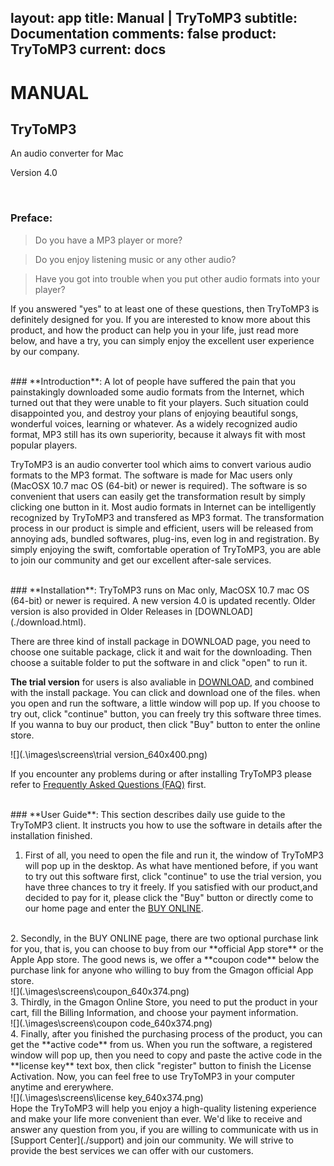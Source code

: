 layout: app
title: Manual | TryToMP3
subtitle: Documentation
comments: false
product: TryToMP3
current: docs
---

# MANUAL
## TryToMP3
An audio converter for Mac

Version 4.0

<br>

 ### **Preface**:

>Do you have a MP3 player or more?

>Do you enjoy listening music or any other audio?

>Have you got into trouble when you put other audio formats into your player?

  If you answered "yes" to at least one of these questions, then TryToMP3 is definitely designed for you. If you are interested to know more about this product, and how the product can help you in your life, just read more below, and have a try, you can simply enjoy the excellent user experience by our company.

<br>
 ### **Introduction**:
A lot of people have suffered the pain that you painstakingly downloaded some audio formats from the Internet, which turned out that they were unable to fit your players. Such situation could disappointed you, and destroy your plans of enjoying beautiful songs, wonderful voices, learning or whatever. As a widely recognized audio format, MP3 still has its own superiority, because it always fit with most popular players.



TryToMP3 is an audio converter tool which aims to convert various audio formats to the MP3 format. The software is made for Mac users only (MacOSX 10.7 mac OS (64-bit) or newer is required). The software is so convenient that users can easily get the transformation result by simply clicking one button in it. Most audio formats in Internet can be intelligently recognized by TryToMP3 and transfered as MP3 format. The transformation process in our product is simple and efficient, users will be released from annoying ads, bundled softwares, plug-ins, even log in and registration. By simply enjoying the swift, comfortable operation of TryToMP3, you are able to join our community and get our excellent after-sale services.  

<br>
### **Installation**:
TryToMP3 runs on Mac only, MacOSX 10.7 mac OS (64-bit) or newer is required. A new version 4.0 is updated recently. Older version is also provided in Older Releases in [DOWNLOAD](./download.html). 

There are three kind of install package in DOWNLOAD page, you need to choose one suitable package, click it and wait for the downloading. Then choose a suitable folder to put the software in and click "open" to run it.   

**The trial version** for users is also avaliable in [DOWNLOAD](./download.html), and combined with the install package. You can click and download one of the files. when you open and run the software, a little window will pop up. If you choose to try out, click "continue" button, you can freely try this software three times. If you wanna to buy our product, then click "Buy" button to enter the online store. 

![](.\images\screens\trial version_640x400.png) 


If you encounter any problems during or after installing TryToMP3 please refer to [Frequently Asked Questions (FAQ)](./faq.html) first.


<br>
### **User Guide**:
This section describes daily use guide to the TryToMP3 client. It instructs you how to use the software in details after the installation finished.
 
1. First of all, you need to open the file and run it, the window of TryToMP3 will pop up in the desktop. As what have mentioned before, if you want to try out this software first, click "continue" to use the trial version, you have three chances to try it freely. If you satisfied with our product,and decided to pay for it, please click the "Buy" button or directly come to our home page and enter the [BUY ONLINE](./buy.html). 
<br>
2. Secondly, in the BUY ONLINE page, there are two optional purchase link for you, that is, you can choose to buy from our **official App store** or the Apple App store. The good news is, we offer a **coupon code** below the purchase link for anyone who willing to buy from the Gmagon official App store. 
<br>
![](.\images\screens\coupon_640x374.png)
<br>
3. Thirdly, in the Gmagon Online Store, you need to put the product in your cart, fill the Billing Information, and choose your payment information.
<br>
![](.\images\screens\coupon code_640x374.png) 
<br>
4. Finally, after you finished the purchasing process of the product, you can get the **active code** from us. When you run the software, a registered window will pop up, then you need to copy and paste the active code in the **license key** text box, then click "register" button to finish the License Activation. Now, you can feel free to use TryToMP3 in your computer anytime and ererywhere.
<br>
![](.\images\screens\license key_640x374.png)
<br>
Hope the TryToMP3 will help you enjoy a high-quality listening experience and make your life more convenient than ever. We'd like to receive and answer any question from you, if you are willing to communicate with us in [Support Center](./support) and join our community. We will strive to provide the best services we can offer with our customers. 
